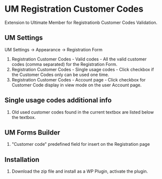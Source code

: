 # UM Registration Customer Codes
Extension to Ultimate Member for Registrationb Customer Codes Validation.

## UM Settings
UM Settings -> Appearance -> Registration Form
1. Registration Customer Codes - Valid codes - All the valid customer codes (comma separated) for the Registration Form.
2. Registration Customer Codes - Single usage codes - Click checkbox if the Customer Codes only can be used one time.
3. Registration Customer Codes - Account page - Click checkbox for Customer Code display in view mode on the user Account page.

## Single usage codes additional info
1. Old used customer codes found in the current textbox are listed below the textbox.

## UM Forms Builder
1. "Customer code" predefined field for insert on the Registration page

## Installation
1. Download the zip file and install as a WP Plugin, activate the plugin.
